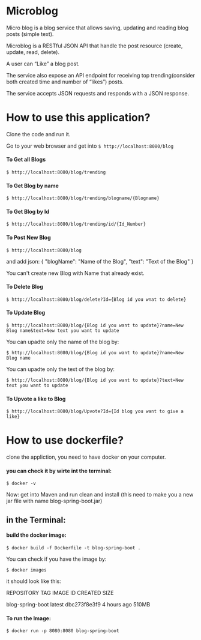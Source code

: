 <h1> Microblog </h1>

Micro blog is a blog service that allows saving, updating and reading blog posts (simple text).

Microblog is a  RESTful JSON API that handle the post resource (create, update, read, delete).

A user can “Like” a blog post.

The service also expose an API endpoint for receiving top trending(consider both created time and number of “likes”) posts.

The service accepts JSON requests and responds with a JSON response.

<h1> How to use this application? </h1>

Clone the code and run it.

Go to your web browser and get into `$ http://localhost:8080/blog`

<h4> To Get all Blogs </h4>

`$ http://localhost:8080/blog/trending`

<h4> To Get Blog by name </h4>

`$ http://localhost:8080/blog/trending/blogname/{Blogname}`

<h4> To Get Blog by Id </h4>

`$ http://localhost:8080/blog/trending/id/{Id_Number}`

<h4> To Post New Blog </h4>

`$ http://localhost:8080/blog`

and add json: 
{
"blogName": "Name of the Blog",
 "text": "Text of the Blog"
}

You can't create new Blog with Name that already exist.

<h4> To Delete Blog </h4>

`$ http://localhost:8080/blog/delete?Id={Blog id you wnat to delete}`

<h4> To Update Blog </h4>

`$ http://localhost:8080/blog/{Blog id you want to update}?name=New Blog name&text=New text you want to update`

<p> You can upadte only the name of the blog by:  </p>

`$ http://localhost:8080/blog/{Blog id you want to update}?name=New Blog name`

<p> You can upadte only the text of the blog by:  </p>

`$ http://localhost:8080/blog/{Blog id you want to update}?text=New text you want to update`

<h4> To Upvote a like to Blog</h4>

`$ http://localhost:8080/blog/Upvote?Id={Id blog you want to give a like}`


<h1> How to use dockerfile? </h1>
clone the appliction, you need to have docker on your computer.

<h4>you can check it by wirte int the terminal:</h4>

`$ docker -v`

Now: get into Maven and run clean and install (this need to make you a new jar file with name blog-spring-boot.jar)

<h2>in the Terminal: </h2>

<h4> build the docker image: </h4>

`$ docker build -f Dockerfile -t blog-spring-boot .`

You can check if you have the image by:

`$ docker images`

it should look like this: 

REPOSITORY         TAG       IMAGE ID       CREATED        SIZE

blog-spring-boot   latest    dbc273f8e3f9   4 hours ago    510MB

<h4> To run the Image: </h4>

`$ docker run -p 8080:8080 blog-spring-boot`







